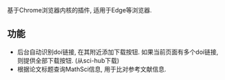 基于Chrome浏览器内核的插件, 适用于Edge等浏览器.

## 功能
  - 后台自动识别doi链接, 在其附近添加下载按钮. 如果当前页面有多个doi链接, 则提供全部下载按钮. (从sci-hub下载)
  - 根据论文标题查询MathSci信息, 用于比对参考文献信息.